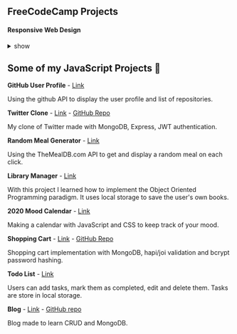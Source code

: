 ## FreeCodeCamp Projects

#### Responsive Web Design
<details><summary>show</summary>
  
  
[Tribute Page](https://codepen.io/ezequiel_/full/WmYYYB)

[Contact Form](https://codepen.io/ezequiel_/full/jJdPgz)

[Landing Page](https://codepen.io/ezequiel_/full/EMJjYW)

[Technical Documentation](https://codepen.io/ezequiel_/full/ZPNedE)
</details>

## Some of my JavaScript Projects :rocket:

**GitHub User Profile** - [Link](https://github.com/ezzep66/github-profile-api)

Using the github API to display the user profile and list of repositories.

**Twitter Clone** -  [Link](https://quiet-wave-46430.herokuapp.com/) - [GitHub Repo](https://github.com/ezzep66/twita-clone)

My clone of Twitter made with MongoDB, Express, JWT authentication.


**Random Meal Generator** - [Link](https://github.com/ezzep66/random-meal-generator)

Using the TheMealDB.com API to get and display a random meal on each click.


**Library Manager** - [Link](https://github.com/ezzep66/library-local-storage) 

With this project I learned how to implement the Object Oriented Programming paradigm. It uses local storage to save the user's own books.


**2020 Mood Calendar** - [Link](https://github.com/ezzep66/mood-tracker)

Making a calendar with JavaScript and CSS to keep track of your mood.


**Shopping Cart** - [Link](https://aqueous-meadow-37744.herokuapp.com/) - [GitHub Repo](https://github.com/ezzep66/shopping-cart)

Shopping cart implementation with MongoDB, hapi/joi validation and bcrypt password hashing.


**Todo List** - [Link](https://github.com/ezzep66/todo-js)

Users can add tasks, mark them as completed, edit and delete them. Tasks are store in local storage.


**Blog** - [Link](https://obscure-hollows-19823.herokuapp.com/) - [GitHub repo](https://github.com/ezzep66/crud-blog)

Blog made to learn CRUD and MongoDB.
